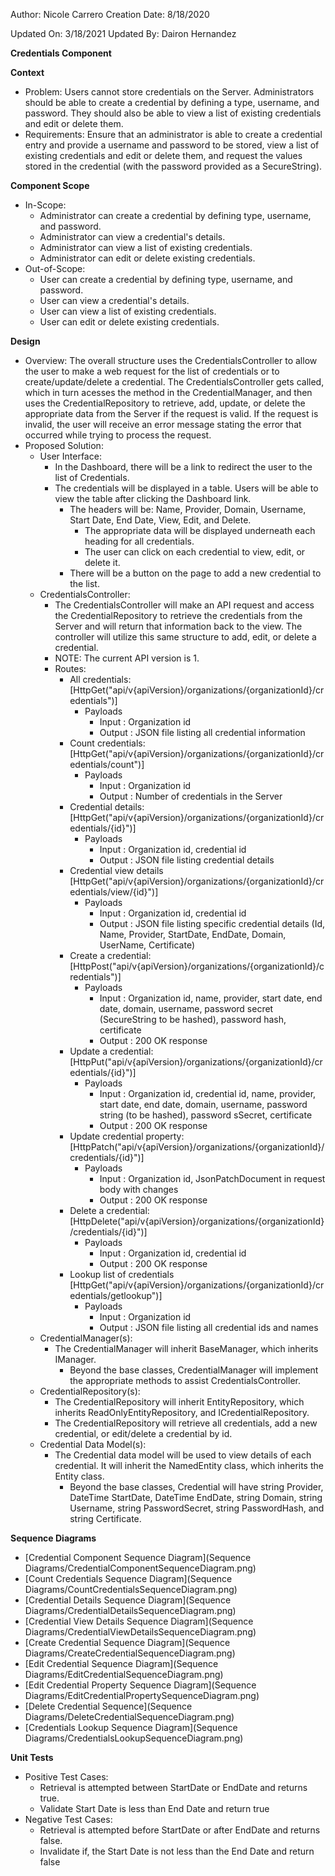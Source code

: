 Author: Nicole Carrero
Creation Date: 8/18/2020

Updated On: 3/18/2021
Updated By: Dairon Hernandez

**Credentials Component**

**Context**

- Problem: Users cannot store credentials on the Server.  Administrators should be able to create a credential by defining a type, username, and password.  They should also be able to view a list of existing credentials and edit or delete them.
- Requirements: Ensure that an administrator is able to create a credential entry and provide a username and password to be stored, view a list of existing credentials and edit or delete them, and request the values stored in the credential (with the password provided as a SecureString).

**Component Scope**

- In-Scope:
  - Administrator can create a credential by defining type, username, and password.
  - Administrator can view a credential's details.
  - Administrator can view a list of existing credentials.
  - Administrator can edit or delete existing credentials.
- Out-of-Scope:
  - User can create a credential by defining type, username, and password.
  - User can view a credential's details.
  - User can view a list of existing credentials.
  - User can edit or delete existing credentials.

**Design**

- Overview: The overall structure uses the CredentialsController to allow the user to make a web request for the list of credentials or to create/update/delete a credential.  The CredentialsController gets called, which in turn acesses the method in the CredentialManager, and then uses the CredentialRepository to retrieve, add, update, or delete the appropriate data from the Server if the request is valid.  If the request is invalid, the user will receive an error message stating the error that occurred while trying to process the request.
- Proposed Solution:
  - User Interface:
    - In the Dashboard, there will be a link to redirect the user to the list of Credentials.
    - The credentials will be displayed in a table.  Users will be able to view the table after clicking the Dashboard link.
      - The headers will be: Name, Provider, Domain, Username, Start Date, End Date, View, Edit, and Delete.
        - The appropriate data will be displayed underneath each heading for all credentials.
        - The user can click on each credential to view, edit, or delete it.
      - There will be a button on the page to add a new credential to the list.
  - CredentialsController:
    - The CredentialsController will make an API request and access the CredentialRepository to retrieve the credentials from the Server and will return that information back to the view.  The controller will utilize this same structure to add, edit, or delete a credential.
    - NOTE: The current API version is 1.
    - Routes:
      - All credentials: [HttpGet("api/v{apiVersion}/organizations/{organizationId}/credentials")]
        - Payloads
          - Input : Organization id
          - Output : JSON file listing all credential information
      - Count credentials: [HttpGet("api/v{apiVersion}/organizations/{organizationId}/credentials/count")]
        - Payloads
          - Input : Organization id
          - Output : Number of credentials in the Server
      - Credential details: [HttpGet("api/v{apiVersion}/organizations/{organizationId}/credentials/{id}")]
        - Payloads
          - Input : Organization id, credential id
          - Output : JSON file listing credential details
      - Credential view details [HttpGet("api/v{apiVersion}/organizations/{organizationId}/credentials/view/{id}")]
        - Payloads
          - Input : Organization id, credential id
          - Output : JSON file listing specific credential details (Id, Name, Provider, StartDate, EndDate, Domain, UserName, Certificate)
      - Create a credential: [HttpPost("api/v{apiVersion}/organizations/{organizationId}/credentials")]
        - Payloads
          - Input : Organization id, name, provider, start date, end date, domain, username, password secret (SecureString to be hashed), password hash, certificate
          - Output : 200 OK response
      - Update a credential: [HttpPut("api/v{apiVersion}/organizations/{organizationId}/credentials/{id}")]
        - Payloads
          - Input : Organization id, credential id, name, provider, start date, end date, domain, username, password string (to be hashed), password sSecret, certificate
          - Output : 200 OK response
      - Update credential property: [HttpPatch("api/v{apiVersion}/organizations/{organizationId}/credentials/{id}")]
        - Payloads
          - Input : Organization id, JsonPatchDocument in request body with changes
          - Output : 200 OK response
      - Delete a credential: [HttpDelete("api/v{apiVersion}/organizations/{organizationId}/credentials/{id}")]
        - Payloads
          - Input : Organization id, credential id
          - Output : 200 OK response
      - Lookup list of credentials [HttpGet("api/v{apiVersion}/organizations/{organizationId}/credentials/getlookup")]
        - Payloads
          - Input : Organization id
          - Output : JSON file listing all credential ids and names
  - CredentialManager(s):
    - The CredentialManager will inherit BaseManager, which inherits IManager.
      - Beyond the base classes, CredentialManager will implement the appropriate methods to assist CredentialsController.
  - CredentialRepository(s):
    - The CredentialRepository will inherit EntityRepository, which inherits ReadOnlyEntityRepository, and ICredentialRepository.
    - The CredentialRepository will retrieve all credentials, add a new credential, or edit/delete a credential by id.
  - Credential Data Model(s):
    - The Credential data model will be used to view details of each credential.  It will inherit the NamedEntity class, which inherits the Entity class.
      - Beyond the base classes, Credential will have string Provider, DateTime StartDate, DateTime EndDate, string Domain, string Username, string PasswordSecret, string PasswordHash, and string Certificate.

**Sequence Diagrams**

- [Credential Component Sequence Diagram](Sequence Diagrams/CredentialComponentSequenceDiagram.png)
- [Count Credentials Sequence Diagram](Sequence Diagrams/CountCredentialsSequenceDiagram.png)
- [Credential Details Sequence Diagram](Sequence Diagrams/CredentialDetailsSequenceDiagram.png)
- [Credential View Details Sequence Diagram](Sequence Diagrams/CredentialViewDetailsSequenceDiagram.png)
- [Create Credential Sequence Diagram](Sequence Diagrams/CreateCredentialSequenceDiagram.png)
- [Edit Credential Sequence Diagram](Sequence Diagrams/EditCredentialSequenceDiagram.png)
- [Edit Credential Property Sequence Diagram](Sequence Diagrams/EditCredentialPropertySequenceDiagram.png)
- [Delete Credential Sequence](Sequence Diagrams/DeleteCredentialSequenceDiagram.png)
- [Credentials Lookup Sequence Diagram](Sequence Diagrams/CredentialsLookupSequenceDiagram.png)

**Unit Tests**

- Positive Test Cases:
  - Retrieval is attempted between StartDate or EndDate and returns true.
  - Validate Start Date is less than End Date and return true
- Negative Test Cases:
  - Retrieval is attempted before StartDate or after EndDate and returns false.
  - Invalidate if, the Start Date is not less than the End Date and return false